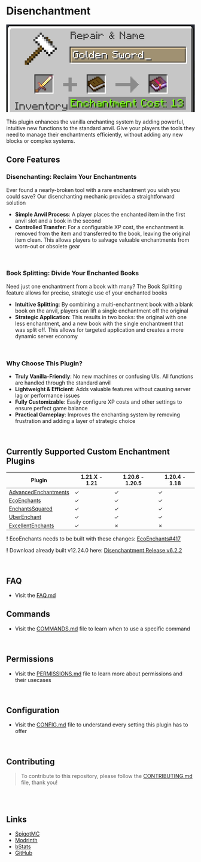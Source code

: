# Disenchantment

![event.png](assets/event.png)

This plugin enhances the vanilla enchanting system by adding powerful, intuitive new functions to the standard anvil. Give your players the tools they need to manage their enchantments efficiently, without adding any new blocks or complex systems.

## Core Features

### Disenchanting: Reclaim Your Enchantments

Ever found a nearly-broken tool with a rare enchantment you wish you could save? Our disenchanting mechanic provides a straightforward solution

- **Simple Anvil Process**: A player places the enchanted item in the first anvil slot and a book in the second
- **Controlled Transfer**: For a configurable XP cost, the enchantment is removed from the item and transferred to the book, leaving the original item clean. This allows players to salvage valuable enchantments from worn-out or obsolete gear

<br />

### Book Splitting: Divide Your Enchanted Books

Need just one enchantment from a book with many? The Book Splitting feature allows for precise, strategic use of your enchanted books

- **Intuitive Splitting**: By combining a multi-enchantment book with a blank book on the anvil, players can lift a single enchantment off the original
- **Strategic Application**: This results in two books: the original with one less enchantment, and a new book with the single enchantment that was split off. This allows for targeted application and creates a more dynamic server economy

<br />

### Why Choose This Plugin?

- **Truly Vanilla-Friendly**: No new machines or confusing UIs. All functions are handled through the standard anvil
- **Lightweight & Efficient**: Adds valuable features without causing server lag or performance issues
- **Fully Customizable**: Easily configure XP costs and other settings to ensure perfect game balance
- **Practical Gameplay**: Improves the enchanting system by removing frustration and adding a layer of strategic choice

<br />

## Currently Supported Custom Enchantment Plugins

| Plugin                                                           | 1.21.X - 1.21 | 1.20.6 - 1.20.5 | 1.20.4 - 1.18 |
|------------------------------------------------------------------|---------------|-----------------|---------------|
| [AdvancedEnchantments](https://www.spigotmc.org/resources/43058) | &check;       | &check;         | &check;       |
| [EcoEnchants](https://www.spigotmc.org/resources/79573)          | &check;       | &check;         | &check;       |
| [EnchantsSquared](https://www.spigotmc.org/resources/86747)      | &check;       | &check;         | &check;       |
| [UberEnchant](https://www.spigotmc.org/resources/19448)          | &check;       | &check;         | &check;       |
| [ExcellentEnchants](https://www.spigotmc.org/resources/61693)    | &check;       | &cross;         | &cross;       |

**!** EcoEnchants needs to be built with these changes: [EcoEnchants#417](https://github.com/Auxilor/EcoEnchants/pull/417)

**!** Download already built v12.24.0 here: [Disenchantment Release v6.2.2](https://github.com/H7KZ/Disenchantment/releases/tag/v6.2.2)

<br />

## FAQ

- Visit the [FAQ.md](https://github.com/H7KZ/Disenchantment/blob/master/FAQ.md)

## Commands

- Visit the [COMMANDS.md](COMMANDS.md) file to learn when to use a specific command

<br />

## Permissions

- Visit the [PERMISSIONS.md](PERMISSIONS.md) file to learn more about permissions and their usecases

<br />

## Configuration

- Visit the [CONFIG.md](CONFIG.md) file to understand every setting this plugin has to offer

<br />

## Contributing

> To contribute to this repository, please follow the [CONTRIBUTING.md](CONTRIBUTING.md) file, thank you!

<br />
<br />

## Links

- [SpigotMC](https://www.spigotmc.org/resources/110741)
- [Modrinth](https://modrinth.com/plugin/disenchantment)
- [bStats](https://bstats.org/plugin/bukkit/Disenchantment/19058)
- [GitHub](https://github.com/H7KZ/Disenchantment)
